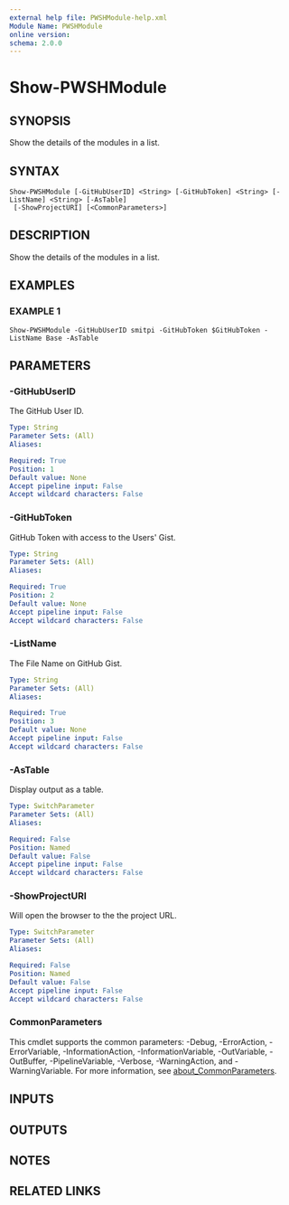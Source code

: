```yaml
---
external help file: PWSHModule-help.xml
Module Name: PWSHModule
online version:
schema: 2.0.0
---
```


# Show-PWSHModule

## SYNOPSIS
Show the details of the modules in a list.

## SYNTAX

```
Show-PWSHModule [-GitHubUserID] <String> [-GitHubToken] <String> [-ListName] <String> [-AsTable]
 [-ShowProjectURI] [<CommonParameters>]
```

## DESCRIPTION
Show the details of the modules in a list.

## EXAMPLES

### EXAMPLE 1
```
Show-PWSHModule -GitHubUserID smitpi -GitHubToken $GitHubToken -ListName Base -AsTable
```

## PARAMETERS

### -GitHubUserID
The GitHub User ID.

```yaml
Type: String
Parameter Sets: (All)
Aliases:

Required: True
Position: 1
Default value: None
Accept pipeline input: False
Accept wildcard characters: False
```

### -GitHubToken
GitHub Token with access to the Users' Gist.

```yaml
Type: String
Parameter Sets: (All)
Aliases:

Required: True
Position: 2
Default value: None
Accept pipeline input: False
Accept wildcard characters: False
```

### -ListName
The File Name on GitHub Gist.

```yaml
Type: String
Parameter Sets: (All)
Aliases:

Required: True
Position: 3
Default value: None
Accept pipeline input: False
Accept wildcard characters: False
```

### -AsTable
Display output as a table.

```yaml
Type: SwitchParameter
Parameter Sets: (All)
Aliases:

Required: False
Position: Named
Default value: False
Accept pipeline input: False
Accept wildcard characters: False
```

### -ShowProjectURI
Will open the browser to the the project URL.

```yaml
Type: SwitchParameter
Parameter Sets: (All)
Aliases:

Required: False
Position: Named
Default value: False
Accept pipeline input: False
Accept wildcard characters: False
```

### CommonParameters
This cmdlet supports the common parameters: -Debug, -ErrorAction, -ErrorVariable, -InformationAction, -InformationVariable, -OutVariable, -OutBuffer, -PipelineVariable, -Verbose, -WarningAction, and -WarningVariable. For more information, see [about_CommonParameters](http://go.microsoft.com/fwlink/?LinkID=113216).

## INPUTS

## OUTPUTS

## NOTES

## RELATED LINKS
